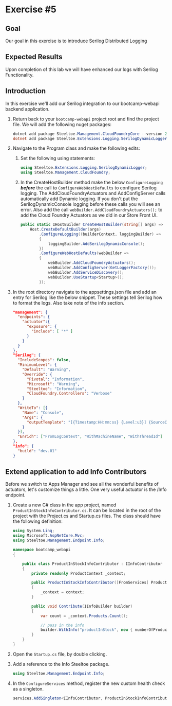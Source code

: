 # Exercise #5

## Goal

Our goal in this exercise is to introduce Serilog Distributed Logging

## Expected Results

Upon completion of this lab we will have enhanced our logs with Serilog Functionality.

## Introduction

In this exercise we'll add our Serilog integration to our bootcamp-webapi backend application.

1. Return back to your `bootcamp-webapi` project root and find the project file.  We will add the following nuget packages:

    ```powershell
    dotnet add package Steeltoe.Management.CloudFoundryCore --version 2.4.4
    dotnet add package Steeltoe.Extensions.Logging.SerilogDynamicLogger --version 2.4.4
    ```

2. Navigate to the Program class and make the following edits:

   1. Set the following using statements:

        ```c#
        using Steeltoe.Extensions.Logging.SerilogDynamicLogger;
        using Steeltoe.Management.CloudFoundry;
        ```

   2. In the CreateHostBuilder method make the below `ConfigureLogging` ***before*** the call to `ConfigureWebHostDefaults` to configure Serilog logging.  The AddCloudFoundryActuators and AddConfigServer calls automatically add Dynamic logging.  If you don't put the SerilogDynamicConsole logging before these calls you will see an error.  Also add the call `webBuilder.AddCloudFoundryActuators();` to add the Cloud Foundry Actuators as we did in our Store Front UI.

        ```c#
        public static IHostBuilder CreateHostBuilder(string[] args) =>
            Host.CreateDefaultBuilder(args)
                .ConfigureLogging((builderContext, loggingBuilder) =>
                {
                    loggingBuilder.AddSerilogDynamicConsole();
                })
                .ConfigureWebHostDefaults(webBuilder =>
                {
                    webBuilder.AddCloudFoundryActuators();
                    webBuilder.AddConfigServer(GetLoggerFactory());
                    webBuilder.AddServiceDiscovery();
                    webBuilder.UseStartup<Startup>();
                });
        ```

3. In the root directory navigate to the appsettings.json file and add an entry for Serilog like the below snippet.  These settings tell Serilog how to format the logs.  Also take note of the info section.

    ```json
    "management": {
      "endpoints": {
        "actuator":{
          "exposure": {
            "include": [ "*" ]
          }
        }
      }
    },
    "Serilog": {
      "IncludeScopes": false,
      "MinimumLevel": {
        "Default": "Warning",
        "Override": {
          "Pivotal": "Information",
          "Microsoft": "Warning",
          "Steeltoe": "Information",
          "CloudFoundry.Controllers": "Verbose"
        }
      },
      "WriteTo": [{
        "Name": "Console",
        "Args": {
          "outputTemplate": "[{Timestamp:HH:mm:ss} {Level:u3}] {SourceContext}: {Properties} {NewLine} {EventId} {Message:lj}{NewLine}{Exception}"
        }
      }],
      "Enrich": ["FromLogContext", "WithMachineName", "WithThreadId"]
    },
    "info": {
      "build": "dev.01"
    }
    ```

## Extend application to add Info Contributors

Before we switch to Apps Manager and see all the wonderful benefits of actuators, let's customize things a little. One very useful actuator is the /Info endpoint.

1. Create a new C# class in the app project, named `ProductInStockInfoContributor.cs`. It can be located in the root of the project with the Project.cs and Startup.cs files.  The class should have the following definition:

    ```cs
    using System.Linq;
    using Microsoft.AspNetCore.Mvc;
    using Steeltoe.Management.Endpoint.Info;

    namespace bootcamp_webapi
    {

        public class ProductInStockInfoContributor : IInfoContributor
        {
            private readonly ProductContext _context;

            public ProductInStockInfoContributor([FromServices] ProductContext context)
            {
                _context = context;
            }

            public void Contribute(IInfoBuilder builder)
            {
                var count = _context.Products.Count();

                // pass in the info
                builder.WithInfo("productInStock", new { numberOfProductsInStock = count });
            }
        }
    }
    ```

2. Open the `Startup.cs` file, by double clicking.

3. Add a reference to the Info Steeltoe package.

    ```cs
    using Steeltoe.Management.Endpoint.Info;
    ```

4. In the `ConfigureServices` method, register the new custom health check as a singleton.

    ```cs
    services.AddSingleton<IInfoContributor, ProductInStockInfoContributor>();
    ```
